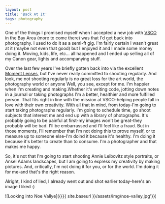 ```yaml
---
layout: post
title: 'Back At It'
tags: photography
---
```


One of the things I promised myself when I accepted a new job with [VSCO](http://vsco.co) in the Bay Area (more to come there) was that I'd get back into photography. I used to do it as a semi-ft gig. I'm fairly certain I wasn't great at it (maybe not even that good) but I enjoyed it and I made some money doing it. Moving, kids, life, etc... all happened and I ended up selling all of my Canon gear, lights and accompanying stuff.

Over the last few years I've briefly gotten back into via the excellent [Moment Lenses](http://www.shopmoment.com), but I've never really committed to shooting regularly. And look, me not shooting regularly is no great loss for the art world, the photography world or anyone Well, you see, except for me. I'm happier when I'm creating and making.Whether it's writing code, jotting down notes in a journal or taking photographs I'm a better, healthier and more fulfilled person. That fits right in line with the mission at VSCO-helping people fall in love with their own creativity. With all that in mind, from today-I'm going to start taking photographs regularly. I'm going to schedule time, go shoot subjects that interest me and end up with a library of photographs. It's probably going to be painful at first-my images won't be great-they probably will be bad. I'll be embarrassed and I'll feel like a fraud. But in those moments, I'll remember that I'm not doing this to prove myself, or to measure up to someone else-I'm doind it because it's healthy. I'm doing it because it's better to create than to consume. I'm a photographer and that makes me happy.

So, it's not that I'm going to start shooting Annie Leibovitz style portraits, or Ansel Adams landscapes, but I am going to express my creativity by making pictures. And, critically, I'm not doing it for you, or for the world. I'm doing it for me-and that's the right reason.

Alright, I kind of lied, I already went out and shot earlier today-here's an image I liked :)

![Looking into Noe Vallye]({{{{ site.baseurl }}/assets/img/noe-valley.jpg'}})
